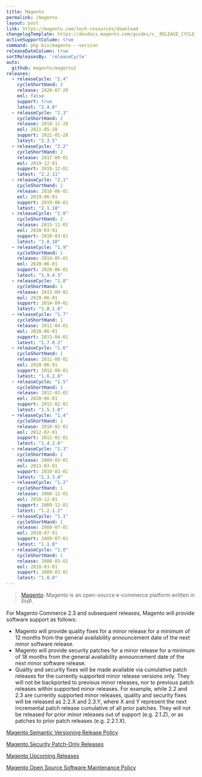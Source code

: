 ```yaml
---
title: Magento
permalink: /magento
layout: post
link: https://magento.com/tech-resources/download
changelogTemplate: https://devdocs.magento.com/guides/v__RELEASE_CYCLE__/release-notes/ReleaseNotes__LATEST__OpenSource.html
activeSupportColumn: true
command: php bin/magento --version
releaseDateColumn: true
sortReleasesBy: 'releaseCycle'
auto:
  github: magento/magento2
releases:
  - releaseCycle: "2.4"
    cycleShortHand: 2
    release: 2020-07-28
    eol: false
    support: true
    latest: "2.4.0"
  - releaseCycle: "2.3"
    cycleShortHand: 2
    release: 2018-11-28
    eol: 2021-05-28
    support: 2022-01-28
    latest: "2.3.5"
  - releaseCycle: "2.2"
    cycleShortHand: 2
    release: 2017-09-01
    eol: 2019-12-01
    support: 2019-12-01
    latest: "2.2.11"
  - releaseCycle: "2.1"
    cycleShortHand: 2
    release: 2016-06-01
    eol: 2019-06-01
    support: 2019-06-01
    latest: "2.1.18"
  - releaseCycle: "2.0"
    cycleShortHand: 2
    release: 2015-11-01
    eol: 2018-03-01
    support: 2018-03-01
    latest: "2.0.18"
  - releaseCycle: "1.9"
    cycleShortHand: 1
    release: 2014-05-01
    eol: 2020-06-01
    support: 2020-06-01
    latest: "1.9.4.3"
  - releaseCycle: "1.8"
    cycleShortHand: 1
    release: 2013-09-01
    eol: 2020-06-01
    support: 2014-09-01
    latest: "1.8.1.0"
  - releaseCycle: "1.7"
    cycleShortHand: 1
    release: 2012-04-01
    eol: 2020-06-01
    support: 2013-04-01
    latest: "1.7.0.2"
  - releaseCycle: "1.6"
    cycleShortHand: 1
    release: 2011-08-01
    eol: 2020-06-01
    support: 2012-08-01
    latest: "1.6.2.0"
  - releaseCycle: "1.5"
    cycleShortHand: 1
    release: 2011-02-01
    eol: 2020-06-01
    support: 2012-02-01
    latest: "1.5.1.0"
  - releaseCycle: "1.4"
    cycleShortHand: 1
    release: 2010-02-01
    eol: 2012-02-01
    support: 2011-02-01
    latest: "1.4.2.0"
  - releaseCycle: "1.3"
    cycleShortHand: 1
    release: 2009-03-01
    eol: 2011-03-01
    support: 2010-03-01
    latest: "1.3.3.0"
  - releaseCycle: "1.2"
    cycleShortHand: 1
    release: 2008-12-01
    eol: 2010-12-01
    support: 2009-12-01
    latest: "1.2.1.2"
  - releaseCycle: "1.1"
    cycleShortHand: 1
    release: 2008-07-01
    eol: 2010-07-01
    support: 2009-07-01
    latest: "1.1.8"
  - releaseCycle: "1.0"
    cycleShortHand: 1
    release: 2008-03-01
    eol: 2010-03-01
    support: 2009-03-01
    latest: "1.0.0"
---
```


> [Magento](https://magento.com/): Magento is an open-source e-commerce platform written in PHP.

For Magento Commerce 2.3 and subsequent releases, Magento will provide software support as follows:
* Magento will provide quality fixes for a minor release for a minimum of 12 months from the general availability announcement date of the next minor software release.
* Magento will provide security patches for a minor release for a minimum of 18 months from the general availability announcement date of the next minor software release.
* Quality and security fixes will be made available via cumulative patch releases for the currently supported minor release versions only. They will not be backported to previous minor releases, nor to previous patch releases within supported minor releases. For example, while 2.2 and 2.3 are currently supported minor releases, quality and security fixes will be released as 2.2.X and 2.3.Y, where X and Y represent the next incremental patch release cumulative of all prior patches. They will not be released for prior minor releases out of support (e.g. 2.1.Z), or as patches to prior patch releases (e.g. 2.2.1.X).

[Magento Semantic Versioning Release Policy](https://devdocs.magento.com/release/policy/)

[Magento Security Patch-Only Releases](https://community.magento.com/t5/Magento-DevBlog/Introducing-the-New-Security-only-Patch-Release/ba-p/141287)

[Magento Upcoming Releases](https://devdocs.magento.com/release/)

[Magento Open Source Software Maintenance Policy](https://magento.com/sites/default/files/magento-open-source-software-maintenance-policy.pdf)
